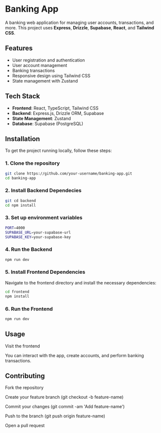 # Banking App

A banking web application for managing user accounts, transactions, and more. This project uses **Express**, **Drizzle**, **Supabase**, **React**, and **Tailwind CSS**.

## Features

- User registration and authentication
- User account management
- Banking transactions
- Responsive design using Tailwind CSS
- State management with Zustand

## Tech Stack

- **Frontend**: React, TypeScript, Tailwind CSS
- **Backend**: Express.js, Drizzle ORM, Supabase
- **State Management**: Zustand
- **Database**: Supabase (PostgreSQL)

## Installation

To get the project running locally, follow these steps:

### 1. Clone the repository
```bash
git clone https://github.com/your-username/banking-app.git
cd banking-app
```

### 2. Install Backend Dependecies
```bash
git cd backend
cd npm install
```

### 3. Set up environment variables
```bash
PORT=4000
SUPABASE_URL=your-supabase-url
SUPABASE_KEY=your-supabase-key
```

### 4. Run the Backend
```bash
npm run dev
```

### 5. Install Frontend Dependencies
Navigate to the frontend directory and install the necessary dependencies:
```bash
cd frontend
npm install
```
### 6. Run the Frontend
```bash
npm run dev
```

## Usage
Visit the frontend

You can interact with the app, create accounts, and perform banking transactions.

## Contributing
Fork the repository

Create your feature branch (git checkout -b feature-name)

Commit your changes (git commit -am 'Add feature-name')

Push to the branch (git push origin feature-name)

Open a pull request






